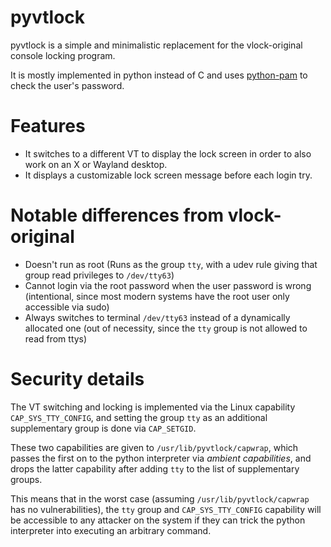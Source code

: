 # pyvtlock

pyvtlock is a simple and minimalistic replacement for the vlock-original console
locking program.

It is mostly implemented in python instead of C and uses
[python-pam](https://pypi.org/project/python-pam/) to check the user's password.

# Features

- It switches to a different VT to display the lock screen in order to also work
  on an X or Wayland desktop.
- It displays a customizable lock screen message before each login try.

# Notable differences from vlock-original

- Doesn't run as root (Runs as the group `tty`, with a udev rule giving that
  group read privileges to `/dev/tty63`)
- Cannot login via the root password when the user password is wrong
  (intentional, since most modern systems have the root user only accessible via
  sudo)
- Always switches to terminal `/dev/tty63` instead of a dynamically allocated
  one (out of necessity, since the `tty` group is not allowed to read from ttys)

# Security details

The VT switching and locking is implemented via the Linux capability
`CAP_SYS_TTY_CONFIG`, and setting the group `tty` as an additional supplementary
group is done via `CAP_SETGID`.

These two capabilities are given to `/usr/lib/pyvtlock/capwrap`, which passes
the first on to the python interpreter via _ambient capabilities_, and drops the
latter capability after adding `tty` to the list of supplementary groups.

This means that in the worst case (assuming `/usr/lib/pyvtlock/capwrap` has no
vulnerabilities), the `tty` group and `CAP_SYS_TTY_CONFIG` capability will be
accessible to any attacker on the system if they can trick the python
interpreter into executing an arbitrary command.
